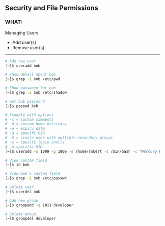 ## Security and File Permissions ##

### WHAT: ###

Managing Users
- Add user(s)
- Remove user(s)

---

```bash
# Add new user
[~]$ useradd bob

# Show detail about bob
[~]$ grep -i bob /etc/pwd

# Show password for bob
[~]$ grep -i bob /etc/shadow

# Set bob password
[~]$ passwd bob

# Example with options
# -c = custom comments
# -d = custom home directory
# -e = expiry date
# -g = specifi GID
# -G = create user with multiple secondary groups
# -s = specify login shells
# -u specific UID
[~]$ useradd -u 1009 -g 1009 -d /home/robert -s /bin/bash -c "Mercury Project member" bob

# View custom field
[~]$ id bob

# View bob's custom field
[~]$ grep -i bob /etc/passwd

```

```bash
# Delete user
[~]$ userdel bob

# Add new group
[~]$ groupadd -g 1011 developer

# Delete group
[~]$ groupdel developer

```


